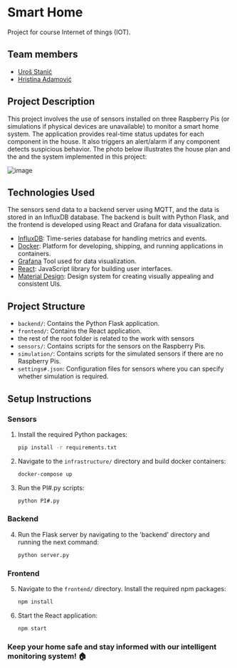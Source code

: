 # Smart Home
Project for course Internet of things (IOT).

## Team members
- [Uroš Stanić](https://github.com/ili0n)
- [Hristina Adamović](https://github.com/hristinaina)
  
## Project Description

This project involves the use of sensors installed on three Raspberry Pis (or simulations if physical devices are unavailable) to monitor a smart home system.
The application provides real-time status updates for each component in the house. It also triggers an alert/alarm if any component detects suspicious behavior.
The photo below illustrates the house plan and the and the system implemented in this project:

![image](https://github.com/user-attachments/assets/f5ba61fd-b2b6-4940-aad2-764315164a64)

## Technologies Used

The sensors send data to a backend server using MQTT, and the data is stored in an InfluxDB database.
The backend is built with Python Flask, and the frontend is developed using React and Grafana for data visualization.

- [InfluxDB](https://www.influxdata.com/): Time-series database for handling metrics and events.
- [Docker](https://www.docker.com/): Platform for developing, shipping, and running applications in containers.
- [Grafana](https://grafana.com/) Tool used for data visualization.
- [React](https://reactjs.org/): JavaScript library for building user interfaces.
- [Material Design](https://material.io/): Design system for creating visually appealing and consistent UIs.

## Project Structure

- `backend/`: Contains the Python Flask application.
- `frontend/`: Contains the React application.
- the rest of the root folder is related to the work with sensors
- `sensors/`: Contains scripts for the sensors on the Raspberry Pis.
- `simulation/`: Contains scripts for the simulated sensors if there are no Raspberry Pis.
- `settings#.json`: Configuration files for sensors where you can specify whether simulation is required.

## Setup Instructions

### Sensors

1. Install the required Python packages:
   ```sh
   pip install -r requirements.txt
   ```
2. Navigate to the `infrastructure/` directory and build docker containers:
   ```sh
   docker-compose up
   ```
3. Run the PI#.py scripts:
   ```sh
   python PI#.py
   ```
   
### Backend

4. Run the Flask server by navigating to the 'backend' directory and running the next command:
   ```sh
   python server.py
   ```
### Frontend

5. Navigate to the `frontend/` directory. Install the required npm packages:
   ```sh
   npm install
   ```
6. Start the React application:
   ```sh
   npm start
   ```
   
### Keep your home safe and stay informed with our intelligent monitoring system! 🏠
